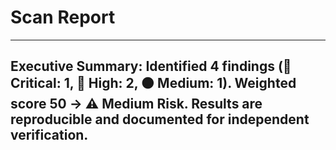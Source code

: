 # Scan Report

---
**Executive Summary:** Identified 4 findings (🛑 Critical: 1, 🔴 High: 2, 🟠 Medium: 1). Weighted score 50 → ⚠️ Medium Risk. Results are reproducible and documented for independent verification.
---
